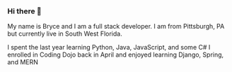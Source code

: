### Hi there 👋

My name is Bryce and I am a full stack developer. I am from Pittsburgh, PA but currently live in South West Florida.

I spent the last year learning Python, Java, JavaScript, and some C#
I enrolled in Coding Dojo back in April and enjoyed learning Django, Spring, and MERN
<!--
**vargob27/vargob27** is a ✨ _special_ ✨ repository because its `README.md` (this file) appears on your GitHub profile.

Here are some ideas to get you started:

- 🔭 I’m currently working on ...
- 🌱 I’m currently learning ...
- 👯 I’m looking to collaborate on ...
- 🤔 I’m looking for help with ...
- 💬 Ask me about ...
- 📫 How to reach me: ...
- 😄 Pronouns: ...
- ⚡ Fun fact: ...
-->
